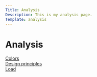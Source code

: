 ```yaml
---
Title: Analysis
Description: This is my analysis page.
Template: analysis
---
```


# Analysis

<div class="box box-1">
<a href="analysis/colors">Colors</a>
</div>

<div class="box box-1">
<a href="analysis/design_principles">Design principles</a>
</div>

<div class="box box-1">
<a href="analysis/load">Load</a>
</div>
